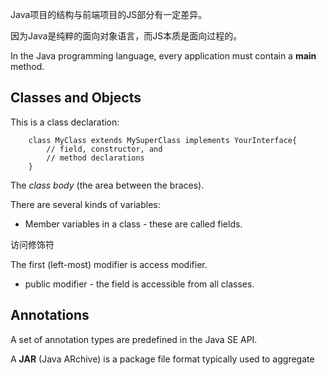 Java项目的结构与前端项目的JS部分有一定差异。

因为Java是纯粹的面向对象语言，而JS本质是面向过程的。

In the Java programming language, every application must contain a **main** method.

## Classes and Objects

This is a class declaration:

        class MyClass extends MySuperClass implements YourInterface{
            // field, constructor, and 
            // method declarations
        }

The *class body* (the area between the braces).

There are several kinds of variables:

- Member variables in a class - these are called fields.

访问修饰符

The first (left-most) modifier is access modifier. 

- public modifier - the field is accessible from all classes.

## Annotations

A set of annotation types are predefined in the Java SE API.



A **JAR** (Java ARchive) is a package file format typically used to aggregate 